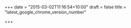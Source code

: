+++
date = "2015-03-02T11:16:54+10:00"
draft = false
title = "latest_google_chrome_version_number"

+++

